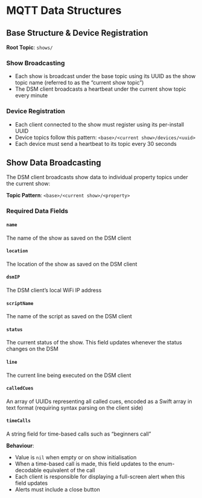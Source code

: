 # MQTT Data Structures

## Base Structure & Device Registration

**Root Topic**: `shows/`

### Show Broadcasting

- Each show is broadcast under the base topic using its UUID as the show topic name (referred to as the “current show topic”)
- The DSM client broadcasts a heartbeat under the current show topic every minute

### Device Registration

- Each client connected to the show must register using its per-install UUID
- Device topics follow this pattern: `<base>/<current show>/devices/<uuid>`
- Each device must send a heartbeat to its topic every 30 seconds

## Show Data Broadcasting

The DSM client broadcasts show data to individual property topics under the current show:

**Topic Pattern**: `<base>/<current show>/<property>`

### Required Data Fields

#### `name`

The name of the show as saved on the DSM client

#### `location`

The location of the show as saved on the DSM client

#### `dsmIP`

The DSM client’s local WiFi IP address

#### `scriptName`

The name of the script as saved on the DSM client

#### `status`

The current status of the show. This field updates whenever the status changes on the DSM

#### `line`

The current line being executed on the DSM client

#### `calledCues`

An array of UUIDs representing all called cues, encoded as a Swift array in text format (requiring syntax parsing on the client side)

#### `timeCalls`

A string field for time-based calls such as “beginners call”

**Behaviour**:

- Value is `nil` when empty or on show initialisation
- When a time-based call is made, this field updates to the enum-decodable equivalent of the call
- Each client is responsible for displaying a full-screen alert when this field updates
- Alerts must include a close button